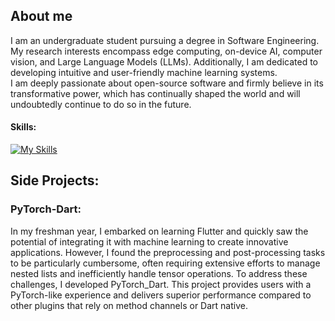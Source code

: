 ## About me  
  I am an undergraduate student pursuing a degree in Software Engineering. My research interests encompass edge computing, on-device AI, computer vision, and Large Language Models (LLMs). Additionally, I am dedicated to developing intuitive and user-friendly machine learning systems.  
  I am deeply passionate about open-source software and firmly believe in its transformative power, which has continually shaped the world and will undoubtedly continue to do so in the future.

#### Skills:
[![My Skills](https://skillicons.dev/icons?i=flutter,c,dart,py,pytorch)](https://skillicons.dev)


## Side Projects:

### PyTorch-Dart:  
In my freshman year, I embarked on learning Flutter and quickly saw the potential of integrating it with machine learning to create innovative applications. However, I found the preprocessing and post-processing tasks to be particularly cumbersome, often requiring extensive efforts to manage nested lists and inefficiently handle tensor operations. To address these challenges, I developed PyTorch_Dart. This project provides users with a PyTorch-like experience and delivers superior performance compared to other plugins that rely on method channels or Dart native.



